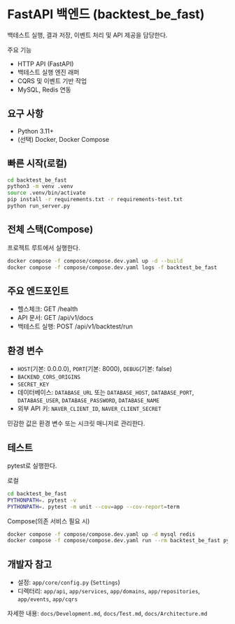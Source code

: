 # FastAPI 백엔드 (backtest_be_fast)

백테스트 실행, 결과 저장, 이벤트 처리 및 API 제공을 담당한다.

주요 기능
- HTTP API (FastAPI)
- 백테스트 실행 엔진 래퍼
- CQRS 및 이벤트 기반 작업
- MySQL, Redis 연동

## 요구 사항
- Python 3.11+
- (선택) Docker, Docker Compose

## 빠른 시작(로컬)
```bash
cd backtest_be_fast
python3 -m venv .venv
source .venv/bin/activate
pip install -r requirements.txt -r requirements-test.txt
python run_server.py
```

## 전체 스택(Compose)
프로젝트 루트에서 실행한다.
```bash
docker compose -f compose/compose.dev.yaml up -d --build
docker compose -f compose/compose.dev.yaml logs -f backtest_be_fast
```

## 주요 엔드포인트
- 헬스체크: GET /health
- API 문서: GET /api/v1/docs
- 백테스트 실행: POST /api/v1/backtest/run

## 환경 변수
- `HOST`(기본: 0.0.0.0), `PORT`(기본: 8000), `DEBUG`(기본: false)
- `BACKEND_CORS_ORIGINS`
- `SECRET_KEY`
- 데이터베이스: `DATABASE_URL` 또는 `DATABASE_HOST`, `DATABASE_PORT`, `DATABASE_USER`, `DATABASE_PASSWORD`, `DATABASE_NAME`
- 외부 API 키: `NAVER_CLIENT_ID`, `NAVER_CLIENT_SECRET`

민감한 값은 환경 변수 또는 시크릿 매니저로 관리한다.

## 테스트
pytest로 실행한다.

로컬
```bash
cd backtest_be_fast
PYTHONPATH=. pytest -v
PYTHONPATH=. pytest -m unit --cov=app --cov-report=term
```

Compose(의존 서비스 필요 시)
```bash
docker compose -f compose/compose.dev.yaml up -d mysql redis
docker compose -f compose/compose.dev.yaml run --rm backtest_be_fast pytest -v
```

## 개발자 참고
- 설정: `app/core/config.py` (`Settings`)
- 디렉터리: `app/api`, `app/services`, `app/domains`, `app/repositories`, `app/events`, `app/cqrs`

자세한 내용: `docs/Development.md`, `docs/Test.md`, `docs/Architecture.md`
